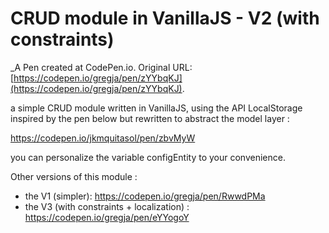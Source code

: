 # CRUD module in VanillaJS - V2 (with constraints)
 _A Pen created at CodePen.io. Original URL: [https://codepen.io/gregja/pen/zYYbqKJ](https://codepen.io/gregja/pen/zYYbqKJ).

 a simple CRUD module written in VanillaJS, using the API LocalStorage 
inspired by the pen below but rewritten to abstract the model layer  :

https://codepen.io/jkmquitasol/pen/zbvMyW

you can personalize the variable configEntity to your convenience.

Other versions of this module : 
- the V1 (simpler):
https://codepen.io/gregja/pen/RwwdPMa
- the V3 (with constraints + localization) :
https://codepen.io/gregja/pen/eYYogoY


